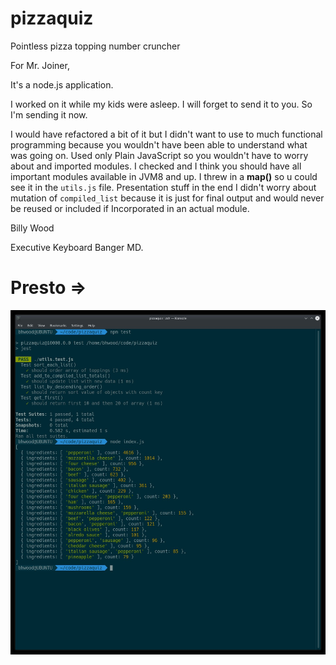 # pizzaquiz
Pointless pizza topping number cruncher

For Mr. Joiner,

It's a node.js application.

I worked on it while my kids were asleep.  I will forget to send it to you.  So I'm sending it now.

I would have refactored a bit of it but I didn't want to use to much functional programming because you wouldn't have been able to understand what was going on.  Used only Plain JavaScript so you wouldn't have to worry about and imported modules.  I checked and I think you should have all important modules available in JVM8 and up.  I threw in a **map()** so u could see it in the `utils.js` file.  Presentation stuff in the end I didn't worry about mutation of `compiled_list` because it is just for final output and would never be reused or included if Incorporated in an actual module.


Billy Wood

Executive Keyboard Banger MD. 

# Presto =>
![Alt text](./Screenshot_20200813_172931.jpg "Screen Capture of run and testing")
